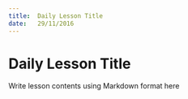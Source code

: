 ```yaml
---
title:  Daily Lesson Title
date:   29/11/2016
---
```


# Daily Lesson Title

Write lesson contents using Markdown format here